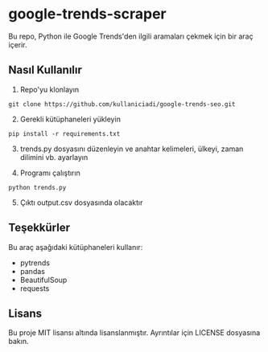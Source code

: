 # google-trends-scraper

Bu repo, Python ile Google Trends'den ilgili aramaları çekmek için bir araç içerir.

## Nasıl Kullanılır 

1. Repo'yu klonlayın

```git clone https://github.com/kullaniciadi/google-trends-seo.git```

2. Gerekli kütüphaneleri yükleyin  

```pip install -r requirements.txt```

3. trends.py dosyasını düzenleyin ve anahtar kelimeleri, ülkeyi, zaman dilimini vb. ayarlayın

4. Programı çalıştırın

```python trends.py```

5. Çıktı output.csv dosyasında olacaktır

## Teşekkürler

Bu araç aşağıdaki kütüphaneleri kullanır:

- pytrends  
- pandas
- BeautifulSoup
- requests

## Lisans

Bu proje MIT lisansı altında lisanslanmıştır. Ayrıntılar için LICENSE dosyasına bakın.
